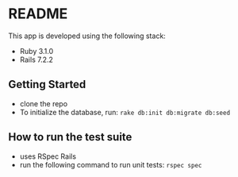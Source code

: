 # README

This app is developed using the following stack:

* Ruby 3.1.0
* Rails 7.2.2

## Getting Started

- clone the repo
- To initialize the database, run:
  `rake db:init db:migrate db:seed`

## How to run the test suite

- uses RSpec Rails
- run the following command to run unit tests:
  `rspec spec`
